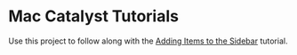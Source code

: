 # Mac Catalyst Tutorials

Use this project to follow along with the [Adding Items to the Sidebar](https://developer.apple.com/tutorials/mac-catalyst/adding-items-to-the-sidebar) tutorial.
